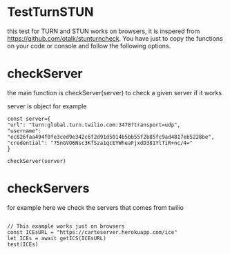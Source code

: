 # TestTurnSTUN
this test for TURN and STUN  works on browsers, it is inspered from https://github.com/otalk/stunturncheck. 
You have just to copy the functions on your code or console and follow the following options.

#  checkServer
the main function is checkServer(server) to check a given server if it works

server is object for example
```
const server={
"url": "turn:global.turn.twilio.com:3478?transport=udp",
"username": "ec826faa494f0fe3ced9e342c6f2d91d5014b5bb55f2b85fc9ad4817eb5228be",
"credential": "75nGVO6Nsc3KfSza1qcEYWheaFjxdD381YlTiR+nc/4="
}

checkServer(server)
```

# checkServers 
for example here we check the servers that comes from twilio
```

// This example works just on browsers 
const ICEsURL = "https://carteserver.herokuapp.com/ice"
let ICEs = await getICS(ICEsURL)
test(ICEs)
```
